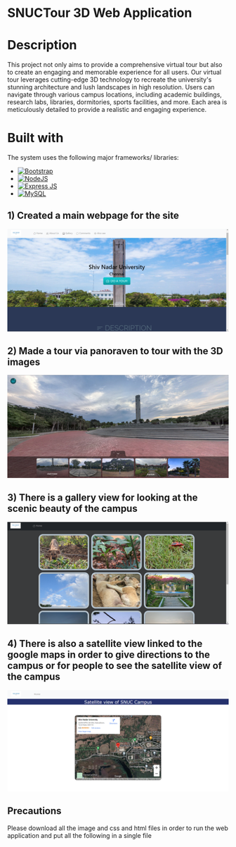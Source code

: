 # SNUCTour 3D Web Application

# Description
This project not only aims to provide a comprehensive virtual tour but also to create an engaging and memorable experience for all users. Our virtual tour leverages cutting-edge 3D technology to recreate the university's stunning architecture and lush landscapes in high resolution. Users can navigate through various campus locations, including academic buildings, research labs, libraries, dormitories, sports facilities, and more. Each area is meticulously detailed to provide a realistic and engaging experience.
# Built with
The system uses the following major frameworks/ libraries:
<ul dir="auto">
 <li>
  <a href="https://getbootstrap.com" rel="nofollow"><img src="https://camo.githubusercontent.com/b13ed67c809178963ce9d538175b02649800772be1ce0cb02da5879e5614e236/68747470733a2f2f696d672e736869656c64732e696f2f62616467652f426f6f7473747261702d3536334437433f7374796c653d666f722d7468652d6261646765266c6f676f3d626f6f747374726170266c6f676f436f6c6f723d7768697465" alt="Bootstrap" data-canonical-src="https://img.shields.io/badge/Bootstrap-563D7C?style=for-the-badge&amp;logo=bootstrap&amp;logoColor=white"></a>
 </li>
  <li>
   <a href="https://nodejs.org/en" rel="nofollow">
    <img src="https://img.shields.io/badge/Node%20js-339933?style=for-the-badge&logo=nodedotjs&logoColor=white" alt="NodeJS">
   </a>
  </li>
 <li>
  <a href="https://expressjs.com/" rel="nofollow">
   <img src="https://img.shields.io/badge/Express%20js-000000?style=for-the-badge&logo=express&logoColor=white" alt="Express JS">
  </a>
 </li>
 <li>
  <a href="https://www.mysql.com/" rel="nofollow">
   <img src="https://img.shields.io/badge/MySQL-005C84?style=for-the-badge&logo=mysql&logoColor=white" alt="MySQL">
  </a>
 </li>
 </ul>
 
## 1) Created a main webpage for the site
![](Project_img/mainsite.png)
## 2) Made a tour via panoraven to tour with the 3D images
![](Project_img/Toursite.png)
## 3) There is a gallery view for looking at the scenic beauty of the campus
![](Project_img/Gallery_site.png)
## 4) There is also a satellite view linked to the google maps in order to give directions to the campus or for people to see the satellite view of the campus
![](Project_img/S_viewsite.png)
## Precautions

Please download all the image and css and html files in order to run the web application and put all the following in a single file
